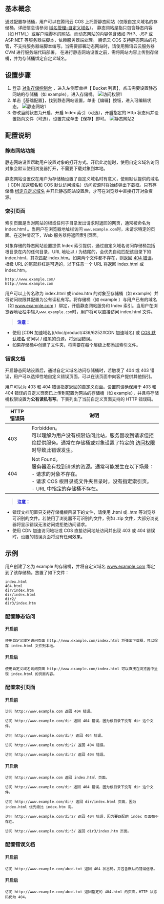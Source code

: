 ## 基本概念

通过配置存储桶，用户可以在腾讯云 COS 上托管静态网站（仅限自定义域名的存储桶，详细信息请参阅 [域名管理-自定义域名](https://cloud.tencent.com/document/product/436/6252#自定义域名)）。
静态网站是指只包含静态内容（如 HTML）或客户端脚本的网站，而动态网站的内容包含诸如 PHP、JSP 或 ASP.NET 等服务器端脚本，依赖服务器端处理。
腾讯云 COS 支持静态网站的托管，不支持服务器端脚本编写。当需要部署动态网站时，请使用腾讯云云服务器 CVM 进行服务端代码部署。
在进行静态网站设置之前，需将网站内容上传到存储桶，并为存储桶绑定自定义域名。

## 设置步骤

1. 登录 [对象存储控制台](https://console.cloud.tencent.com/cos4/index) ，进入左侧菜单栏【 Bucket 列表】，点击需要设置静态网站的存储桶（如 example），进入存储桶。
   ![访问权限1](//mc.qcloudimg.com/static/img/b51d5a77d53c3416324ea3eb283c788c/image.png)
2. 单击【基础配置】，找到静态网站设置，单击【编辑】按钮，进入可编辑状态。
   ![静态网站1](//mc.qcloudimg.com/static/img/682188854dabd038d34a452569feefa3/image.png)
3. 修改当前状态为开启，开启 Index 索引（可选），开启指定的 Http 状态码并设置指向文件（可选），设置完成单击【保存】即可。
   ![静态网站2](//mc.qcloudimg.com/static/img/52e0988ba8a8b8925833565b69ca8398/image.png)

## 配置说明

### 静态网站功能

静态网站设置帮助用户设置对象的打开方式。开启此功能时，使用自定义域名访问对象会默认使用浏览器打开，不需要下载对象到本地。

静态网站设置仅在用户为存储桶设置了自定义域名时有意义，使用默认提供的域名（ CDN 加速域名和 COS 默认访问域名）访问资源时将始终弹出下载框。只有存储桶 [绑定自定义域名](https://cloud.tencent.com/document/product/436/6252#自定义域名) 并开启静态网站设置后，才可在浏览器中直接打开对象资源。

### 索引页面

索引页面是当对网站的根或任何子目录发出请求时返回的网页，通常被命名为 index.html 。当用户在浏览器地址栏访问 `www.example.com`时，未请求特定的页面。在这种情况下，Web 服务器将返回索引页面。

对象存储的静态网站设置提供 Index 索引提供，通过自定义域名访问存储桶包括根目录在内的任何目录，URL 地址以 / 为结尾的，会优先自动匹配该目录下的 index.html，其次匹配 index.htm。如果两个文件都不存在，则返回 [404 错误](#404)。根级 URL 的尾部斜杠是可选的，以下任意一个 URL 将返回 index.html 或 index.htm。

```
http://www.example.com/
http://www.example.com
```

用户可以上传名称为 index.html 或 index.htm 的对象至存储桶（如 example）并将访问权限其配置为公有读私有写。将存储桶（如 example ）与用户已有的域名（如 www.example.com ）绑定，开启静态网站服务和 Index 索引。当用户在浏览器地址栏中输入`www.example.com`时，用户将可以直接访问 index.html 文件。

> <font color="#0000cc">**注意：** </font>

- 使用 [CDN 加速域名](/doc/product/436/6252#CDN 加速域名) 或 [COS 默认域名](/doc/product/436/6252#默认域名) 访问以 / 结尾的资源，将返回错误。
- 如果存储桶中创建了文件夹，将需要在每个层级上都添加索引文件。

### 错误文档

开启静态网站设置后，通过自定义域名访问存储桶时，若触发了 404 或 403 错误，用户可以选择性地自定义错误页面，可以在该页面中向客户提供其他指引。

用户可以为 403 和 404 错误指定返回的自定义页面。设置前请确保用于 403 和 404 错误的自定义页面已上传到配置为网站的存储桶（如 example），并且将存储桶权限设置为**公有读私有写**。下表列出了当前自定义页面支持的 HTTP 错误码。
<span id="404"></span>

| HTTP 错误码 | 说明                                       |
| -------- | ---------------------------------------- |
| 403      | Forbidden。<br>可以理解为用户没有权限访问此站，服务器收到请求但拒绝提供服务。通常在存储桶或对象设置了特定的 [访问权限](https://cloud.tencent.com/document/product/436/6371) 时导致此错误发生。 |
| 404      | Not Found。<br>服务器没有找到请求的资源。通常可能发生在以下场景：<br>- 请求的对象不存在。<br>- 请求 COS 根目录或文件夹目录时，没有指定索引页。<br> - URL 中指定的存储桶不存在。 |

> <font color="#0000cc">**注意：** </font>

- 错误文档配置只支持存储桶根目录下的文件，请使用 .html 或 .htm 等浏览器可识别的文件。若使用了浏览器不可识别的文件，例如 .zip 文件，大部分浏览器将显示错误无法访问或拒绝访问请求。
- 使用 CDN 加速访问地址或 COS 直接访问地址访问并出现 403 或 404 错误时，设置的错误页面将没有任何效果。

## 示例

用户创建了名为 example 的存储桶，并将自定义域名 www.example.com 绑定到了该存储桶。放置了如下文件： 

```
index.html
404.html
dir/index.htm
dir/index.html
dir2/
dir3/index.htm
```

### 配置静态访问

#### 开启前

```
使用自定义域名访问页面 http://www.example.com/index.html 将弹出下载框，可以保存 index.html 文件到本地。
```

#### 开启后

```
使用自定义域名访问页面 http://www.example.com/index.html 可以直接在浏览器中呈现 index.html 的页面内容。
```

### 配置索引页面

#### 开启前

```
访问 http://www.example.com 返回 404 错误。

访问 http://www.example.com/dir 返回 404 错误，因为根目录下没有 dir 这个文件。

访问 http://www.example.com/dir/ 返回 404 错误。

访问 http://www.example.com/dir2/ 返回 404 错误。

访问 http://www.example.com/dir3/ 返回 404 错误。
```

#### 开启后

```
访问 http://www.example.com 返回 index.html 页面。
 
访问 http://www.example.com/dir 返回 404 错误，因为根目录下没有 dir 这个文件。
 
访问 http://www.example.com/dir/ 返回 dir/index.html 页面，因为 index.html 优先级比 index.htm 高。

访问 http://www.example.com/dir2/ 返回 404 错误，因为要匹配的 index 页面都不存在。

访问 http://www.example.com/dir3/ 返回 dir3/index.htm 页面。
```

### 配置错误文档

#### 开启前

```
访问 http://www.example.com/abcd.txt 返回 404 状态码，并包含默认的错误信息。
```

#### 开启后

```
访问 http://www.example.com/abcd.txt 返回指定的 404.html 的页面，HTTP 状态码仍为 404。
```